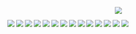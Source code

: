 <p align="center">
<img src="https://komarev.com/ghpvc/?username=PARTICLEACCELERATING&style=plastic&color=yellowgreen&label=TeV">
</p>

<p>
<img src="https://img.shields.io/badge/W3Schools-04AA6D?style=for-the-badge&logo=W3Schools&logoColor=white"> 
<img src="https://img.shields.io/badge/CSS3-1572B6?style=for-the-badge&logo=css3&logoColor=white"> 
<img src="https://img.shields.io/badge/HTML5-E34F26?style=for-the-badge&logo=html5&logoColor=white"> 
<img src="https://img.shields.io/badge/PHP-777BB4?style=for-the-badge&logo=php&logoColor=white"> 
<img src="https://img.shields.io/badge/LibreOffice-18A303?style=for-the-badge&logo=LibreOffice&logoColor=white"> 
<img src="https://img.shields.io/badge/Linux_Mint-87CF3E?style=for-the-badge&logo=linux-mint&logoColor=white"> 
<img src="https://img.shields.io/badge/windows%20terminal-4D4D4D?style=for-the-badge&logo=windows%20terminal&logoColor=white">
<img src="https://img.shields.io/badge/Google_Scholar-4285F4?style=for-the-badge&logo=google-scholar&logoColor=white"> 
<img src="https://img.shields.io/badge/last.fm-D51007?style=for-the-badge&logo=last.fm&logoColor=white"> 
<img src="https://img.shields.io/badge/Firefox_Browser-FF7139?style=for-the-badge&logo=Firefox-Browser&logoColor=white">
<img src="https://img.shields.io/badge/VLC-FF8800?style=for-the-badge&logo=vlcmediaplayer&logoColor=white">
<img src="https://img.shields.io/badge/Tor_Browser-7D4698?style=for-the-badge&logo=Tor-Browser&logoColor=white">
<img src="https://img.shields.io/badge/Twitch-9146FF?style=for-the-badge&logo=twitch&logoColor=white"> 
<img src="https://img.shields.io/badge/Tumblr-%2336465D.svg?&style=for-the-badge&logo=Tumblr&logoColor=white"> 
</p>

